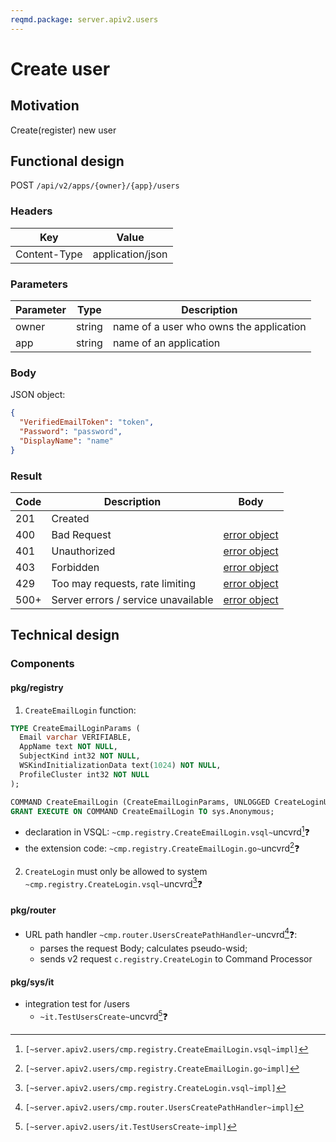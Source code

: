 ```yaml
---
reqmd.package: server.apiv2.users
---
```


# Create user

## Motivation

Create(register) new user

## Functional design

POST `/api/v2/apps/{owner}/{app}/users`

### Headers

| Key | Value |
| --- | --- |
| Content-Type | application/json |

### Parameters

| Parameter | Type | Description |
| --- | --- | --- |
| owner | string | name of a user who owns the application |
| app | string | name of an application |

### Body

JSON object:
```json
{
  "VerifiedEmailToken": "token",
  "Password": "password",
  "DisplayName": "name"
}
```

### Result

| Code | Description | Body |
| --- | --- | --- |
| 201 | Created | |
| 400 | Bad Request | [error object](errors.md) |
| 401 | Unauthorized | [error object](errors.md) |
| 403 | Forbidden | [error object](errors.md) |
| 429 | Too may requests, rate limiting | [error object](errors.md) |
| 500+ | Server errors / service unavailable | [error object](errors.md) |

## Technical design

### Components

#### pkg/registry

1) `CreateEmailLogin` function:

```sql
TYPE CreateEmailLoginParams (
  Email varchar VERIFIABLE,
  AppName text NOT NULL,
  SubjectKind int32 NOT NULL,
  WSKindInitializationData text(1024) NOT NULL,
  ProfileCluster int32 NOT NULL
);

COMMAND CreateEmailLogin (CreateEmailLoginParams, UNLOGGED CreateLoginUnloggedParams);
GRANT EXECUTE ON COMMAND CreateEmailLogin TO sys.Anonymous;
```

- declaration in VSQL: `~cmp.registry.CreateEmailLogin.vsql~`uncvrd[^1]❓
- the extension code: `~cmp.registry.CreateEmailLogin.go~`uncvrd[^2]❓

2) `CreateLogin` must only be allowed to system `~cmp.registry.CreateLogin.vsql~`uncvrd[^3]❓

#### pkg/router

- URL path handler `~cmp.router.UsersCreatePathHandler~`uncvrd[^4]❓:
  - parses the request Body; calculates pseudo-wsid;
  - sends v2 request `c.registry.CreateLogin` to Command Processor

#### pkg/sys/it

- integration test for /users
  - `~it.TestUsersCreate~`uncvrd[^5]❓

[^1]: `[~server.apiv2.users/cmp.registry.CreateEmailLogin.vsql~impl]`
[^2]: `[~server.apiv2.users/cmp.registry.CreateEmailLogin.go~impl]`
[^3]: `[~server.apiv2.users/cmp.registry.CreateLogin.vsql~impl]`
[^4]: `[~server.apiv2.users/cmp.router.UsersCreatePathHandler~impl]`
[^5]: `[~server.apiv2.users/it.TestUsersCreate~impl]`

